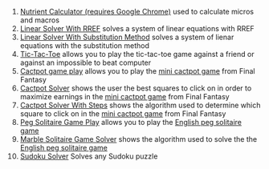 1. [Nutrient Calculator (requires Google Chrome)](https://andrewscoolprograms.github.io/programs/NutrientCalculator) used to calculate micros and macros  
1. [Linear Solver With RREF](https://andrewscoolprograms.github.io/programs/NxMLinearSolverRREF) solves a system of linear equations with RREF 
1. [Linear Solver With Substitution Method](https://andrewscoolprograms.github.io/programs/NxNLinearSolverSubstitution) solves a system of lienar equations with the substitution method   
1. [Tic-Tac-Toe](https://andrewscoolprograms.github.io/programs/TicTacToe.html) allows you to play the tic-tac-toe game against a friend or against an impossible to beat computer   
1. [Cactpot game play](https://andrewscoolprograms.github.io/programs/cactpotGamePlay) allows you to play the [mini cactpot game](https://na.finalfantasyxiv.com/lodestone/playguide/contentsguide/goldsaucer/cactpot/) from Final Fantasy  
1. [Cactpot Solver](https://andrewscoolprograms.github.io/programs/cactpotSolver) shows the user the best squares to click on in order to maximize earnings in the [mini cactpot game](https://na.finalfantasyxiv.com/lodestone/playguide/contentsguide/goldsaucer/cactpot/) from Final Fantasy   
1. [Cactpot Solver With Steps](https://andrewscoolprograms.github.io/programs/cactpotSolverWithAdvancedSteps) shows the algorithm used to determine which square to click on in the [mini cactpot game](https://na.finalfantasyxiv.com/lodestone/playguide/contentsguide/goldsaucer/cactpot/) from Final Fantasy 
1. [Peg Solitaire Game Play](https://andrewscoolprograms.github.io/programs/marbleSolitaireGamePlay) allows you to play the [English peg solitaire game](https://en.wikipedia.org/wiki/Peg_solitaire) 
1. [Marble Solitaire Game Solver](https://andrewscoolprograms.github.io/programs/marbleSolitaireGameSolver) shows the algorithm used to solve the the [English peg solitaire game](https://en.wikipedia.org/wiki/Peg_solitaire) 
1. [Sudoku Solver](https://andrewscoolprograms.github.io/programs/sudokuSolver) Solves any Sudoku puzzle
